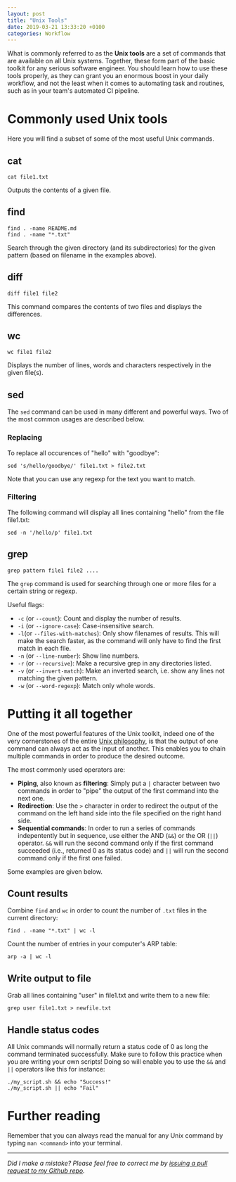 ```yaml
---
layout: post
title: "Unix Tools"
date: 2019-03-21 13:33:20 +0100
categories: Workflow
---
```


What is commonly referred to as the **Unix tools** are a set of commands that are available on all Unix systems. Together, these form part of the basic toolkit for any serious software engineer. You should learn how to use these tools properly, as they can grant you an enormous boost in your daily workflow, and not the least when it comes to automating task and routines, such as in your team's automated CI pipeline.

# Commonly used Unix tools

Here you will find a subset of some of the most useful Unix commands.

## cat
    cat file1.txt

Outputs the contents of a given file.

## find
    find . -name README.md
    find . -name "*.txt"

Search through the given directory (and its subdirectories) for the given pattern (based on filename in the examples above).

## diff 
    diff file1 file2

This command compares the contents of two files and displays the differences. 

## wc
    wc file1 file2

Displays the number of lines, words and characters respectively in the given file(s).

## sed
The `sed` command can be used in many different and powerful ways. Two of the most common usages are described below.

### Replacing
To replace all occurences of "hello" with "goodbye":

    sed 's/hello/goodbye/' file1.txt > file2.txt

Note that you can use any regexp for the text you want to match.

### Filtering
The following command will display all lines containing "hello" from the file file1.txt:

    sed -n '/hello/p' file1.txt


## grep
    grep pattern file1 file2 ....

The `grep` command is used for searching through one or more files for a certain string or regexp.

Useful flags:
* `-c` (or `--count`): Count and display the number of results.
* `-i` (or `--ignore-case`): Case-insensitive search.
* `-l`(or `--files-with-matches`): Only show filenames of results. This will make the search faster, as the command will only have to find the first match in each file. 
* `-n` (or `--line-number`): Show line numbers.
* `-r` (or `--recursive`): Make a recursive grep in any directories listed.
* `-v` (or `--invert-match`): Make an inverted search, i.e. show any lines not matching the given pattern.
* `-w` (or `--word-regexp`): Match only whole words.


# Putting it all together

One of the most powerful features of the Unix toolkit, indeed one of the very cornerstones of the entire [Unix philosophy](https://arp242.net/the-art-of-unix-programming), is that the output of one command can always act as the input of another. This enables you to chain multiple commands in order to produce the desired outcome.

The most commonly used operators are:
* **Piping**, also known as **filtering**: Simply put a `|` character between two commands in order to "pipe" the output of the first command into the next one.
* **Redirection**: Use the `>` character in order to redirect the output of the command on the left hand side into the file specified on the right hand side.
* **Sequential commands**: In order to run a series of commands indepentently but in sequence, use either the AND (`&&`) or the OR (`||`) operator. `&&` will run the second command only if the first command succeeded (i.e., returned 0 as its status code) and `||` will run the second command only if the first one failed.

Some examples are given below.

## Count results
Combine `find` and `wc` in order to count the number of `.txt` files in the current directory:

    find . -name "*.txt" | wc -l

Count the number of entries in your computer's ARP table:

    arp -a | wc -l

## Write output to file

Grab all lines containing "user" in file1.txt and write them to a new file:

    grep user file1.txt > newfile.txt

## Handle status codes
All Unix commands will normally return a status code of 0 as long the command terminated successfully. Make sure to follow this practice when you are writing your own scripts! Doing so will enable you to use the `&&` and `||` operators like this for instance:

    ./my_script.sh && echo "Success!"
    ./my_script.sh || echo "Fail"


# Further reading

Remember that you can always read the manual for any Unix command by typing `man <command>` into your terminal.

---

*Did I make a mistake? Please feel free to correct me by [issuing a pull request to my Github repo](https://github.com/Sundin/sundin.github.io).*
